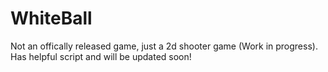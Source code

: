 # WhiteBall

Not an offically released game, just a 2d shooter game (Work in progress). Has helpful script and will be updated soon!
